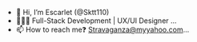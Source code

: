 - 👋 Hi, I’m Escarlet (@Sktt110)
- 👩🏼‍💻 Full-Stack Development | UX/UI Designer ...
- 📫 How to reach me❓ Stravaganza@myyahoo.com...

<!---
Sktt110/Sktt110 is a ✨ special ✨ repository because its `README.md` (this file) appears on your GitHub profile.
You can click the Preview link to take a look at your changes.
--->
